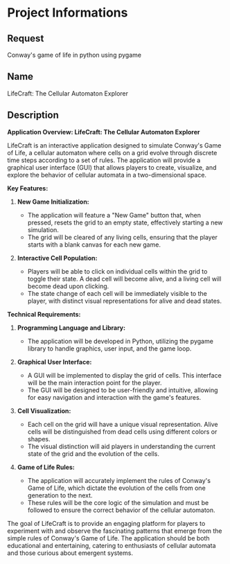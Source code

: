# Project Informations

## Request
Conway's game of life in python using pygame

## Name
LifeCraft: The Cellular Automaton Explorer

## Description
**Application Overview: LifeCraft: The Cellular Automaton Explorer**

LifeCraft is an interactive application designed to simulate Conway's Game of Life, a cellular automaton where cells on a grid evolve through discrete time steps according to a set of rules. The application will provide a graphical user interface (GUI) that allows players to create, visualize, and explore the behavior of cellular automata in a two-dimensional space.

**Key Features:**

1. **New Game Initialization:**
   - The application will feature a "New Game" button that, when pressed, resets the grid to an empty state, effectively starting a new simulation.
   - The grid will be cleared of any living cells, ensuring that the player starts with a blank canvas for each new game.

2. **Interactive Cell Population:**
   - Players will be able to click on individual cells within the grid to toggle their state. A dead cell will become alive, and a living cell will become dead upon clicking.
   - The state change of each cell will be immediately visible to the player, with distinct visual representations for alive and dead states.

**Technical Requirements:**

1. **Programming Language and Library:**
   - The application will be developed in Python, utilizing the pygame library to handle graphics, user input, and the game loop.

2. **Graphical User Interface:**
   - A GUI will be implemented to display the grid of cells. This interface will be the main interaction point for the player.
   - The GUI will be designed to be user-friendly and intuitive, allowing for easy navigation and interaction with the game's features.

3. **Cell Visualization:**
   - Each cell on the grid will have a unique visual representation. Alive cells will be distinguished from dead cells using different colors or shapes.
   - The visual distinction will aid players in understanding the current state of the grid and the evolution of the cells.

4. **Game of Life Rules:**
   - The application will accurately implement the rules of Conway's Game of Life, which dictate the evolution of the cells from one generation to the next.
   - These rules will be the core logic of the simulation and must be followed to ensure the correct behavior of the cellular automaton.

The goal of LifeCraft is to provide an engaging platform for players to experiment with and observe the fascinating patterns that emerge from the simple rules of Conway's Game of Life. The application should be both educational and entertaining, catering to enthusiasts of cellular automata and those curious about emergent systems.

